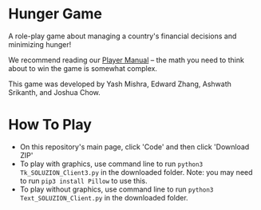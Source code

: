 # Hunger Game
A role-play game about managing a country's financial decisions and minimizing hunger!

We recommend reading our [Player Manual](https://github.com/m7yash/HungerGame/blob/0385cd296509951b48202f8a7a053429e4c5db68/HUNGER-PlayerManual.pdf) – the math you need to think about to win the game is somewhat complex.

This game was developed by Yash Mishra, Edward Zhang, Ashwath Srikanth, and Joshua Chow.

# How To Play
- On this repository's main page, click 'Code' and then click 'Download ZIP'
- To play with graphics, use command line to run ```python3 Tk_SOLUZION_Client3.py``` in the downloaded folder. Note: you may need to run ```pip3 install Pillow``` to use this.
- To play without graphics, use command line to run ```python3 Text_SOLUZION_Client.py``` in the downloaded folder.
